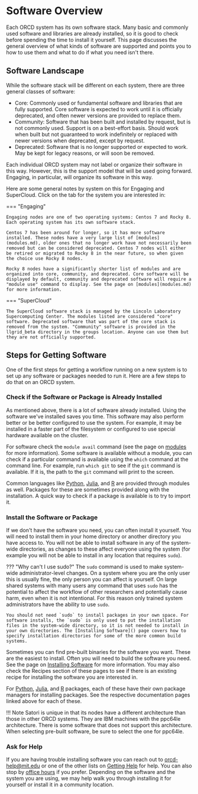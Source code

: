 # Software Overview

Each ORCD system has its own software stack. Many basic and commonly used software and libraries are already installed, so it is good to check before spending the time to install it yourself. This page discusses the general overview of what kinds of software are supported and points you to how to use them and what to do if what you need isn't there.

## Software Landscape

While the software stack will be different on each system, there are three general classes of software:

- Core: Commonly used or fundamental software and libraries that are fully supported. Core software is expected to work until it is officially deprecated, and often newer versions are provided to replace them.
- Community: Software that has been built and installed by request, but is not commonly used. Support is on a best-effort basis. Should work when built but not guaranteed to work indefinitely or replaced with newer versions when deprecated, except by request.
- Deprecated: Software that is no longer supported or expected to work. May be kept for legacy reasons, or will soon be removed.

Each individual ORCD system may not label or organize their software in this way. However, this is the support model that will be used going forward. Engaging, in particular, will organize its software in this way.

Here are some general notes by system on this for Engaging and SuperCloud. Click on the tab for the system you are interested in:

=== "Engaging"

    Engaging nodes are one of two operating systems: Centos 7 and Rocky 8. Each operating system has its own software stack.

    Centos 7 has been around for longer, so it has more software installed. These nodes have a very large list of [modules](modules.md), older ones that no longer work have not necessarily been removed but can be considered deprecated. Centos 7 nodes will either be retired or migrated to Rocky 8 in the near future, so when given the choice use Rocky 8 nodes.

    Rocky 8 nodes have a significantly shorter list of modules and are organized into core, community, and deprecated. Core software will be displayed by default, community and deprecated software will require a "module use" command to display. See the page on [modules](modules.md) for more information.

=== "SuperCloud"

    The SuperCloud software stack is managed by the Lincoln Laboratory Supercomputing Center. The modules listed are considered "core" software. Deprecated software that was part of the core stack is removed from the system. "Community" software is provided in the llgrid_beta directory in the groups location. Anyone can use them but they are not officially supported.

## Steps for Getting Software

One of the first steps for getting a workflow running on a new system is to set up any software or packages needed to run it. Here are a few steps to do that on an ORCD system.

### Check if the Software or Package is Already Installed

As mentioned above, there is a lot of software already installed. Using the software we've installed saves you time. This software may also perform better or be better configured to use the system. For example, it may be installed in a faster part of the filesystem or configured to use special hardware available on the cluster.

For software check the `module avail` command (see the page on [modules](modules.md) for more information). Some software is available without a module, you can check if a particular command is available using the `which` command at the command line. For example, run `which git` to see if the `git` command is available. If it is, the path to the `git` command will print to the screen.

Common languages like [Python](), [Julia](), and [R]() are provided through modules as well. Packages for these are sometimes provided along with the installation. A quick way to check if a package is available is to try to import it.

### Install the Software or Package

If we don't have the software you need, you can often install it yourself. You will need to install them in your home directory or another directory you have access to. You will not be able to install software in any of the system-wide directories, as changes to these affect everyone using the system (for example you will not be able to install in any location that requires `sudo`).

??? "Why can't I use sudo?"
    The `sudo` command is used to make system-wide administrator-level changes. On a system where you are the only user this is usually fine, the only person you can affect is yourself. On large shared systems with many users any command that uses `sudo` has the potential to affect the workflow of other researchers and potentially cause harm, even when it is not intentional. For this reason only trained system administrators have the ability to use `sudo`.

    You should not need `sudo` to install packages in your own space. For software installs, the `sudo` is only used to put the installation files in the system-wide directory, so it is not needed to install in your own directories. The [Installing Software]() page covers how to specify installation directories for some of the more common build systems. 

Sometimes you can find pre-built binaries for the software you want. These are the easiest to install. Often you will need to build the software you need. See the page on [Installing Software]() for more information. You may also check the Recipes section of these pages to see if there is an existing recipe for installing the software you are interested in.

For [Python](), [Julia](), and [R]() packages, each of these have their own package managers for installing packages. See the respective documentation pages linked above for each of these.

!!! Note
    Satori is unique in that its nodes have a different architecture than those in other ORCD systems. They are IBM machines with the ppc64le architecture. There is some software that does not support this architecture. When selecting pre-built software, be sure to select the one for ppc64le.

### Ask for Help

If you are having trouble installing software you can reach out to <orcd-help@mit.edu> or one of the other lists on [Getting Help](../getting-help.md#email) for help. You can also stop by [office hours](../getting-help.md/#office-hours) if you prefer. Depending on the software and the system you are using, we may help walk you through installing it for yourself or install it in a community location.